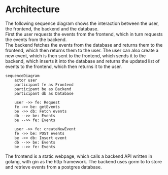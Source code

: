 # Architecture

The following sequence diagram shows the interaction between the user, the frontend, the backend and the database.  
First the user requests the events from the frontend, which in turn requests the events from the backend.  
The backend fetches the events from the database and returns them to the frontend, which then returns them to the user.
The user can also create a new event, which is then sent to the frontend, which sends it to the backend,
which inserts it into the database and returns the updated list of events to the frontend,
which then returns it to the user.

```mermaid
sequenceDiagram
    actor user
    participant fe as Frontend
    participant be as Backend
    participant db as Database
    
    user ->> fe: Request
    fe ->> be: getEvents
    be ->> db: Fetch events
    db -->> be: Events
    be -->> fe: Events
    
    user ->> fe: createNewEvent
    fe ->> be: POST events
    be ->> db: Insert event
    db -->> be: Events
    be -->> fe: Events    
```

The frontend is a static webpage, which calls a backend API written in golang, with gin as the http framework.
The backend uses gorm to to store and retrieve events from a postgres database.